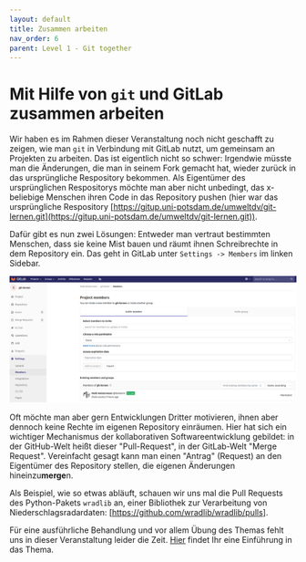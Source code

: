 ```yaml
---
layout: default
title: Zusammen arbeiten
nav_order: 6
parent: Level 1 - Git together
---
```


# Mit Hilfe von `git` und GitLab zusammen arbeiten

Wir haben es im Rahmen dieser Veranstaltung noch nicht geschafft zu zeigen, wie
man `git` in Verbindung mit GitLab nutzt, um gemeinsam an Projekten zu arbeiten.
Das ist eigentlich nicht so schwer: Irgendwie müsste man die Änderungen, die man
in seinem Fork gemacht hat, wieder zurück in das ursprüngliche Respository bekommen.
Als Eigentümer des ursprünglichen Respositorys möchte man aber nicht unbedingt,
das x-beliebige Menschen ihren Code in das Repository pushen (hier war das ursprüngliche
Respository [https://gitup.uni-potsdam.de/umweltdv/git-lernen.git](https://gitup.uni-potsdam.de/umweltdv/git-lernen.git)).

Dafür gibt es nun zwei Lösungen: Entweder man vertraut bestimmten Menschen, dass
sie keine Mist bauen und räumt ihnen Schreibrechte in dem Repository ein. Das geht
in GitLab unter `Settings -> Members` im linken Sidebar.

![img](img/permissions.png)

Oft möchte man aber gern Entwicklungen Dritter motivieren, ihnen aber dennoch keine
Rechte im eigenen Repository einräumen. Hier hat sich ein wichtiger Mechanismus
der kollaborativen Softwareentwicklung gebildet: in der GitHub-Welt heißt dieser
"Pull-Request", in der GitLab-Welt "Merge Request". Vereinfacht gesagt kann man
einen "Antrag" (Request) an den Eigentümer des Repository stellen, die eigenen
Änderungen hineinzu**merge**n.

Als Beispiel, wie so etwas abläuft, schauen wir uns mal die Pull Requests
des Python-Pakets `wradlib` an, einer Bibliothek zur Verarbeitung von Niederschlagsradardaten:
[https://github.com/wradlib/wradlib/pulls].

Für eine ausführliche Behandlung und vor allem Übung des Themas fehlt uns in dieser
Veranstaltung leider die Zeit. [Hier](https://www.earthdatascience.org/courses/intro-to-earth-data-science/git-github/github-collaboration/)
findet Ihr eine Einführung in das Thema.
